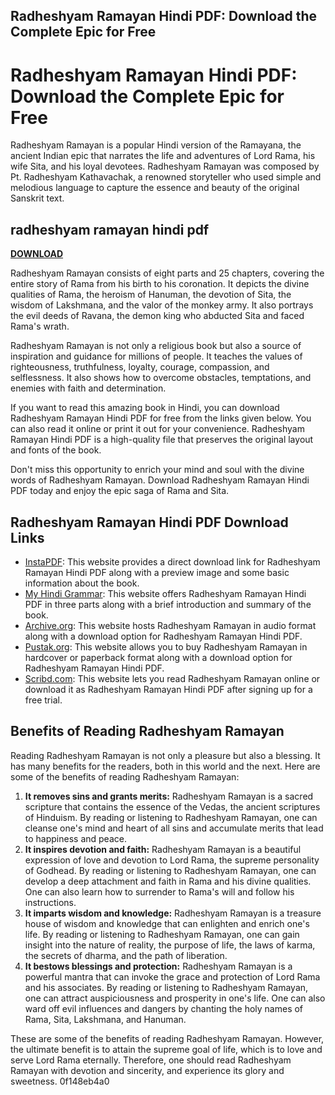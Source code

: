 ## Radheshyam Ramayan Hindi PDF: Download the Complete Epic for Free

  
# Radheshyam Ramayan Hindi PDF: Download the Complete Epic for Free
 
Radheshyam Ramayan is a popular Hindi version of the Ramayana, the ancient Indian epic that narrates the life and adventures of Lord Rama, his wife Sita, and his loyal devotees. Radheshyam Ramayan was composed by Pt. Radheshyam Kathavachak, a renowned storyteller who used simple and melodious language to capture the essence and beauty of the original Sanskrit text.
 
## radheshyam ramayan hindi pdf


[**DOWNLOAD**](https://www.google.com/url?q=https%3A%2F%2Ftinurll.com%2F2tL3wH&sa=D&sntz=1&usg=AOvVaw1zPFn_7BAzDfjBMEtSbw05)

 
Radheshyam Ramayan consists of eight parts and 25 chapters, covering the entire story of Rama from his birth to his coronation. It depicts the divine qualities of Rama, the heroism of Hanuman, the devotion of Sita, the wisdom of Lakshmana, and the valor of the monkey army. It also portrays the evil deeds of Ravana, the demon king who abducted Sita and faced Rama's wrath.
 
Radheshyam Ramayan is not only a religious book but also a source of inspiration and guidance for millions of people. It teaches the values of righteousness, truthfulness, loyalty, courage, compassion, and selflessness. It also shows how to overcome obstacles, temptations, and enemies with faith and determination.
 
If you want to read this amazing book in Hindi, you can download Radheshyam Ramayan Hindi PDF for free from the links given below. You can also read it online or print it out for your convenience. Radheshyam Ramayan Hindi PDF is a high-quality file that preserves the original layout and fonts of the book.
 
Don't miss this opportunity to enrich your mind and soul with the divine words of Radheshyam Ramayan. Download Radheshyam Ramayan Hindi PDF today and enjoy the epic saga of Rama and Sita.
 
## Radheshyam Ramayan Hindi PDF Download Links
 
- [InstaPDF](https://instapdf.in/radheshyam-ramayan/): This website provides a direct download link for Radheshyam Ramayan Hindi PDF along with a preview image and some basic information about the book.
- [My Hindi Grammar](https://myhindigrammar.com/radheshyam-ramayan-pdf-hindi/): This website offers Radheshyam Ramayan Hindi PDF in three parts along with a brief introduction and summary of the book.
- [Archive.org](https://archive.org/details/Radheshyam-Ramayan): This website hosts Radheshyam Ramayan in audio format along with a download option for Radheshyam Ramayan Hindi PDF.
- [Pustak.org](https://www.pustak.org/index.php/books/bookdetails/4671/Radheshyam%20Ramayan): This website allows you to buy Radheshyam Ramayan in hardcover or paperback format along with a download option for Radheshyam Ramayan Hindi PDF.
- [Scribd.com](https://www.scribd.com/doc/283215103/001-Radheyshyam-Ramayan-Sampurna-pdf): This website lets you read Radheshyam Ramayan online or download it as Radheshyam Ramayan Hindi PDF after signing up for a free trial.

## Benefits of Reading Radheshyam Ramayan
 
Reading Radheshyam Ramayan is not only a pleasure but also a blessing. It has many benefits for the readers, both in this world and the next. Here are some of the benefits of reading Radheshyam Ramayan:

1. **It removes sins and grants merits:** Radheshyam Ramayan is a sacred scripture that contains the essence of the Vedas, the ancient scriptures of Hinduism. By reading or listening to Radheshyam Ramayan, one can cleanse one's mind and heart of all sins and accumulate merits that lead to happiness and peace.
2. **It inspires devotion and faith:** Radheshyam Ramayan is a beautiful expression of love and devotion to Lord Rama, the supreme personality of Godhead. By reading or listening to Radheshyam Ramayan, one can develop a deep attachment and faith in Rama and his divine qualities. One can also learn how to surrender to Rama's will and follow his instructions.
3. **It imparts wisdom and knowledge:** Radheshyam Ramayan is a treasure house of wisdom and knowledge that can enlighten and enrich one's life. By reading or listening to Radheshyam Ramayan, one can gain insight into the nature of reality, the purpose of life, the laws of karma, the secrets of dharma, and the path of liberation.
4. **It bestows blessings and protection:** Radheshyam Ramayan is a powerful mantra that can invoke the grace and protection of Lord Rama and his associates. By reading or listening to Radheshyam Ramayan, one can attract auspiciousness and prosperity in one's life. One can also ward off evil influences and dangers by chanting the holy names of Rama, Sita, Lakshmana, and Hanuman.

These are some of the benefits of reading Radheshyam Ramayan. However, the ultimate benefit is to attain the supreme goal of life, which is to love and serve Lord Rama eternally. Therefore, one should read Radheshyam Ramayan with devotion and sincerity, and experience its glory and sweetness.
 0f148eb4a0
